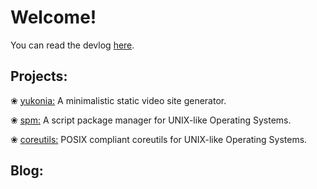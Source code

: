 Welcome!
===

You can read the devlog [here](/tags/dev/).

Projects:
---

❀ [yukonia:](https://github.com/xcomfy/yukonia) A minimalistic static video site generator.

❀ [spm:](https://github.com/xcomfy/spm) A script package manager for UNIX-like Operating Systems. 

❀ [coreutils:](https://github.com/xcomfy/coreutils) POSIX compliant coreutils for UNIX-like Operating Systems. 

Blog:
---